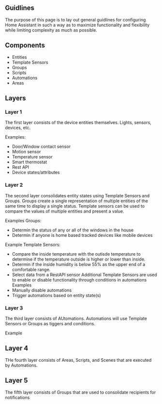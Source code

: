 ## Guidlines
The purpose of this page is to lay out general guidlines for configuring Home Assistant in such a way as to maximize functionality and flexibility while limiting complexity as much as possible. 

## Components
- Entities
- Template Sensors
- Groups
- Scripts
- Automations
- Areas

## Layers
### Layer 1
The first layer consists of the device entities themselves. Lights, sensors, devices, etc.

Examples:
- Door/Window contact sensor
- Motion sensor
- Temperature sensor
- Smart thermostat
- Rest API
- Device states/attributes

### Layer 2
The second layer consolidates entity states using Template Sensors and Groups. Groups create a single representation of multiple entities of the same time to display a single status. Template sensors can be used to compare the values of multiple entities and present a value. 

Examples Groups:
- Determin the status of any or all of the windows in the house
- Determin if anyone is home based tracked devices like mobile devices

Example Template Sensors:
- Compare the inside temperature with the outisde temperature to determine if the temperature outside is higher or lower than inside.
- Determin if the inside humidity is below 55% as the upper end of a comfortable range.
- Select data from a RestAPI sensor
Additional Template Sensors are used to enable or disable functionality through conditions in automations
Examples
- Manually disable automations
- Trigger automations based on entity state(s)

### Layer 3
The third layer consists of AUtomations. Automations will use Template Sensors or Groups as tiggers and conditions.

Example

## Layer 4
THe fourth layer consists of Areas, Scripts, and Scenes that are executed by Automations.

## Layer 5
The fifth layer consists of Groups that are used to consolidate recipients for notifications

